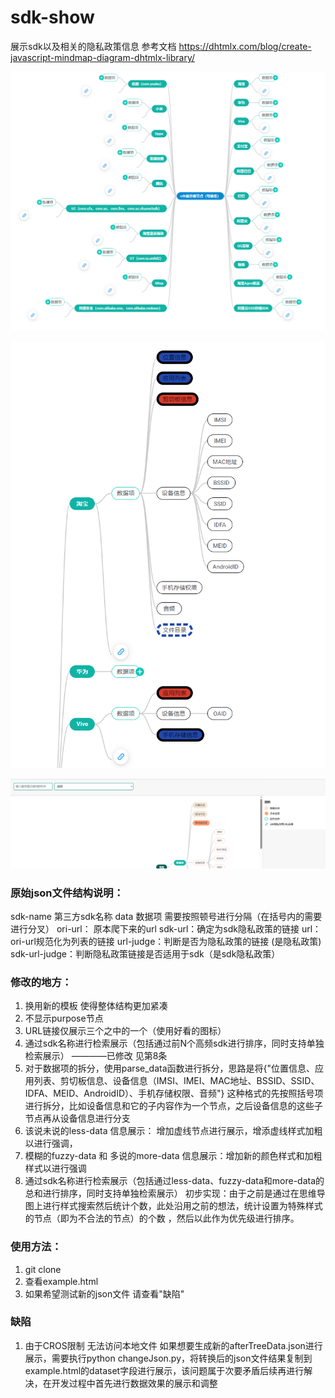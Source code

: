 # sdk-show
展示sdk以及相关的隐私政策信息
参考文档  https://dhtmlx.com/blog/create-javascript-mindmap-diagram-dhtmlx-library/

![alt text](image.png)

![alt text](image-1.png)

![alt text](image-2.png)
### 原始json文件结构说明：
sdk-name 第三方sdk名称
data 数据项 需要按照顿号进行分隔（在括号内的需要进行分叉）
ori-url： 原本爬下来的url
sdk-url：确定为sdk隐私政策的链接
url：ori-url规范化为列表的链接
url-judge：判断是否为隐私政策的链接 (是隐私政策)
sdk-url-judge：判断隐私政策链接是否适用于sdk（是sdk隐私政策）

### 修改的地方：
1. 换用新的模板 使得整体结构更加紧凑
2. 不显示purpose节点
3. URL链接仅展示三个之中的一个（使用好看的图标）
4. 通过sdk名称进行检索展示（包括通过前N个高频sdk进行排序，同时支持单独检索展示） ————已修改 见第8条
5. 对于数据项的拆分，使用parse_data函数进行拆分，思路是将{"位置信息、应用列表、剪切板信息、设备信息（IMSI、IMEI、MAC地址、BSSID、SSID、IDFA、MEID、AndroidID）、手机存储权限、音频"} 这种格式的先按照括号项进行拆分，比如设备信息和它的子内容作为一个节点，之后设备信息的这些子节点再从设备信息进行分支
6. 该说未说的less-data 信息展示： 增加虚线节点进行展示，增添虚线样式加粗以进行强调，
7. 模糊的fuzzy-data 和 多说的more-data 信息展示：增加新的颜色样式和加粗样式以进行强调
8. 通过sdk名称进行检索展示（包括通过less-data、fuzzy-data和more-data的总和进行排序，同时支持单独检索展示） 初步实现：由于之前是通过在思维导图上进行样式搜索然后统计个数，此处沿用之前的想法，统计设置为特殊样式的节点（即为不合法的节点）的个数 ，然后以此作为优先级进行排序。


### 使用方法：
1. git clone 
2. 查看example.html
3. 如果希望测试新的json文件 请查看"缺陷"

### 缺陷
1. 由于CROS限制 无法访问本地文件 如果想要生成新的afterTreeData.json进行展示，需要执行python changeJson.py，将转换后的json文件结果复制到example.html的dataset字段进行展示，该问题属于次要矛盾后续再进行解决，在开发过程中首先进行数据效果的展示和调整